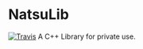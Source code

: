 NatsuLib
====
[![Travis](https://img.shields.io/travis/akemimadoka/NatsuLib.svg)](https://travis-ci.org/akemimadoka/NatsuLib)
A C++ Library for private use.